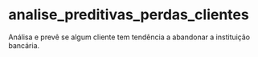 # analise_preditivas_perdas_clientes
 Análisa e prevê se algum cliente tem tendência a abandonar a instituição bancária.
